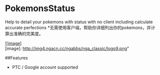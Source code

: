 # PokemonsStatus
Help to detail your pokemons with status with no client including calculate accurate perfections
*无需使用客户端，帮助你详细列出你的pokemons，并计算出准确的完美度。

[![image]](http://bbs.ngacn.cc/read.php?tid=9632888)  
[image]: http://img4.ngacn.cc/ngabbs/nga_classic/logo9.png"  

##Features

* PTC / Google  account supported
